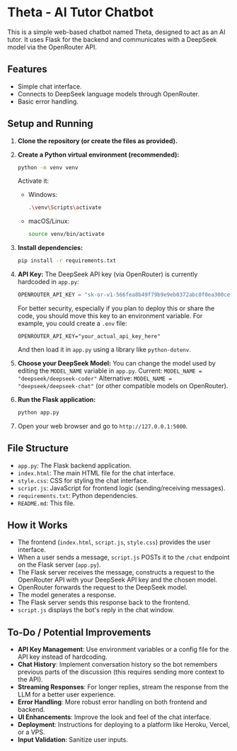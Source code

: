 # Theta - AI Tutor Chatbot

This is a simple web-based chatbot named Theta, designed to act as an AI tutor. It uses Flask for the backend and communicates with a DeepSeek model via the OpenRouter API.

## Features

- Simple chat interface.
- Connects to DeepSeek language models through OpenRouter.
- Basic error handling.

## Setup and Running

1.  **Clone the repository (or create the files as provided).**

2.  **Create a Python virtual environment (recommended):**
    ```bash
    python -m venv venv
    ```
    Activate it:
    -   Windows:
        ```bash
        .\venv\Scripts\activate
        ```
    -   macOS/Linux:
        ```bash
        source venv/bin/activate
        ```

3.  **Install dependencies:**
    ```bash
    pip install -r requirements.txt
    ```

4.  **API Key:**
    The DeepSeek API key (via OpenRouter) is currently hardcoded in `app.py`:
    ```python
    OPENROUTER_API_KEY = "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"
    ```
    For better security, especially if you plan to deploy this or share the code, you should move this key to an environment variable. For example, you could create a `.env` file:
    ```
    OPENROUTER_API_KEY="your_actual_api_key_here"
    ```
    And then load it in `app.py` using a library like `python-dotenv`.

5.  **Choose your DeepSeek Model:**
    You can change the model used by editing the `MODEL_NAME` variable in `app.py`.
    Current: `MODEL_NAME = "deepseek/deepseek-coder"`
    Alternative: `MODEL_NAME = "deepseek/deepseek-chat"` (or other compatible models on OpenRouter).

6.  **Run the Flask application:**
    ```bash
    python app.py
    ```

7.  Open your web browser and go to `http://127.0.0.1:5000`.

## File Structure

-   `app.py`: The Flask backend application.
-   `index.html`: The main HTML file for the chat interface.
-   `style.css`: CSS for styling the chat interface.
-   `script.js`: JavaScript for frontend logic (sending/receiving messages).
-   `requirements.txt`: Python dependencies.
-   `README.md`: This file.

## How it Works

-   The frontend (`index.html`, `script.js`, `style.css`) provides the user interface.
-   When a user sends a message, `script.js` POSTs it to the `/chat` endpoint on the Flask server (`app.py`).
-   The Flask server receives the message, constructs a request to the OpenRouter API with your DeepSeek API key and the chosen model.
-   OpenRouter forwards the request to the DeepSeek model.
-   The model generates a response.
-   The Flask server sends this response back to the frontend.
-   `script.js` displays the bot's reply in the chat window.

## To-Do / Potential Improvements

-   **API Key Management**: Use environment variables or a config file for the API key instead of hardcoding.
-   **Chat History**: Implement conversation history so the bot remembers previous parts of the discussion (this requires sending more context to the API).
-   **Streaming Responses**: For longer replies, stream the response from the LLM for a better user experience.
-   **Error Handling**: More robust error handling on both frontend and backend.
-   **UI Enhancements**: Improve the look and feel of the chat interface.
-   **Deployment**: Instructions for deploying to a platform like Heroku, Vercel, or a VPS.
-   **Input Validation**: Sanitize user inputs. 